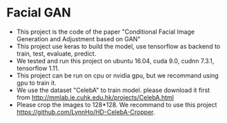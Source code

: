 # Facial GAN
- This project is the code of the paper "Conditional Facial Image Generation and Adjustment based on GAN"
- This project use keras to build the model, use tensorflow as backend to train, test, evaluate, predict.
- We tested and run this project on ubuntu 16.04, cuda 9.0, cudnn 7.3.1, tensorflow 1.11.
- This project can be run on cpu or nvidia gpu, but we recommand using gpu to train it.
- We use the dataset "CelebA" to train model. please download it first from http://mmlab.ie.cuhk.edu.hk/projects/CelebA.html
- Please crop the images to 128*128. We recommand to use this project https://github.com/LynnHo/HD-CelebA-Cropper.
